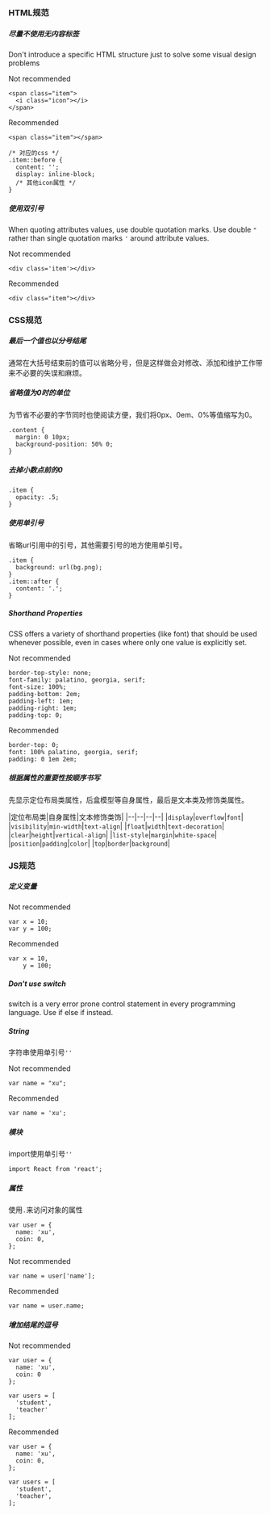 ### HTML规范

##### 尽量不使用无内容标签

Don't introduce a specific HTML structure just to solve some visual design problems

Not recommended

    <span class="item">
      <i class="icon"></i>
    </span>

Recommended

    <span class="item"></span>
    
    /* 对应的css */
    .item::before {
      content: '';
      display: inline-block;
      /* 其他icon属性 */
    }
    
##### 使用双引号

When quoting attributes values, use double quotation marks. Use double `"` rather than single quotation marks `'` around attribute values.

Not recommended

    <div class='item'></div>
    
Recommended

    <div class="item"></div>

### CSS规范

##### 最后一个值也以分号结尾

通常在大括号结束前的值可以省略分号，但是这样做会对修改、添加和维护工作带来不必要的失误和麻烦。

##### 省略值为0时的单位

为节省不必要的字节同时也使阅读方便，我们将0px、0em、0%等值缩写为0。

    .content {
      margin: 0 10px;
      background-position: 50% 0;
    }
    
##### 去掉小数点前的0

    .item {
      opacity: .5;
    }
    
##### 使用单引号

省略url引用中的引号，其他需要引号的地方使用单引号。

    .item {
      background: url(bg.png);
    }
    .item::after {
      content: '.';
    }

##### Shorthand Properties

CSS offers a variety of shorthand properties (like font) that should be used whenever possible, even in cases where only one value is explicitly set.

Not recommended

    border-top-style: none;
    font-family: palatino, georgia, serif;
    font-size: 100%;
    padding-bottom: 2em;
    padding-left: 1em;
    padding-right: 1em;
    padding-top: 0;

Recommended

    border-top: 0;
    font: 100% palatino, georgia, serif;
    padding: 0 1em 2em;

##### 根据属性的重要性按顺序书写

先显示定位布局类属性，后盒模型等自身属性，最后是文本类及修饰类属性。

|定位布局类|自身属性|文本修饰类饰|
|--|--|--|--|
|`display`|`overflow`|`font`|
|`visibility`|`min-width`|`text-align`|
|`float`|`width`|`text-decoration`|
|`clear`|`height`|`vertical-align`|
|`list-style`|`margin`|`white-space`|
|`position`|`padding`|`color`|
|`top`|`border`|`background`|

### JS规范

##### 定义变量

Not recommended

    var x = 10;
    var y = 100;
    
Recommended

    var x = 10,
        y = 100;

##### Don't use switch

switch is a very error prone control statement in every programming language. Use if else if instead.

##### String

字符串使用单引号`''`

Not recommended

    var name = "xu";
    
Recommended

    var name = 'xu';
    
##### 模块

import使用单引号`''`

    import React from 'react';

##### 属性

使用`.`来访问对象的属性

    var user = {
      name: 'xu',
      coin: 0,
    };


Not recommended

    var name = user['name'];
    
Recommended

    var name = user.name;

##### 增加结尾的逗号

Not recommended

    var user = {
      name: 'xu',
      coin: 0
    };
    
    var users = [
      'student',
      'teacher'
    ];

Recommended

    var user = {
      name: 'xu',
      coin: 0,
    };
    
    var users = [
      'student',
      'teacher',
    ];
